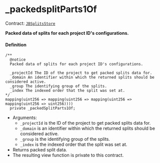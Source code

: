 # _packedsplitParts1Of

Contract: [`JBSplitsStore`](/docs/dev/v3/api/contracts/jbsplitsstore/README.md)​‌

**Packed data of splits for each project ID's configurations.**

#### Definition

```
/**
  @notice
  Packed data of splits for each project ID's configurations.

  _projectId The ID of the project to get packed splits data for.
  _domain An identifier within which the returned splits should be considered active.
  _group The identifying group of the splits.
  _index The indexed order that the split was set at.
*/
mapping(uint256 => mapping(uint256 => mapping(uint256 => mapping(uint256 => uint256))))
  private _packedSplitParts1Of;
```

* Arguments:
  * `_projectId` is the ID of the project to get packed splits data for.
  * `_domain` is an identifier within which the returned splits should be considered active.
  * `_group` is the identifying group of the splits.
  * `_index` is the indexed order that the split was set at.
* Returns packed split data.
* The resulting view function is private to this contract.
